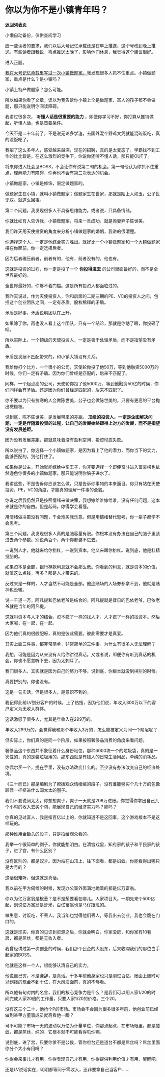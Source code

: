 # 你以为你不是小镇青年吗？

[**返回列表页**](/gzh/记忆承载3)

小懒自动备份，仅供查阅学习

应一些读者的要求，我们以后大号记忆承载还是在早上推送，这个号改到晚上推送。有些读者跟我说，零点推送太晚了，影响他们休息，我觉得这个建议很好。  

  

进入正题。

  

[我在大号记忆承载里写过一次小镇做题家。](http://mp.weixin.qq.com/s?__biz=MzU0MjYwNDU2Mw==&mid=2247507138&idx=1&sn=41dc3892d0cefe46c598d83bd351c8f2&chksm=fb1ab0becc6d39a89adfc54e40fcd538f438e4bc3cdb6a300a6a0ab3d2a68c9f6b0469bba3e0&scene=21#wechat_redirect)我发现很多人抓不住重点。小镇做题家，重点是什么？是小镇吗？

  

小镇上特产做题家？怎么可能。

  

所以如果你看了文章，误以为我告诉你小镇上全是做题家，富人的孩子都不会做题，那只能说明你阅读障碍。

  

我讲过很多次， **听懂人话是很重要的能力** ，即便你学习不好，你打算从推销做起，听懂人话，也是首要条件。  

  

今天不是二十年前了，不是说无论多学渣，去国外混个野鸡文凭就能混碗饭吃，真的没饭吃了。

  

我招了这么多年人，感受越来越深，现在的招聘，真的是太变态了，学霸找不到工作的比比皆是。在这么激烈的竞争下，你说你还听不懂人话，那只能OUT了。

  

将来你进入社会见BOSS，不会让你有说第二句的机会。第一句他认为你抓不住重点，理解能力有障碍，你再也不会有第二次表达的机会。

  

小镇做题家，小镇是修饰，限定做题家的。

  

做题家生在小镇，就叫小镇做题家；做题家生在世家，那就是陌上人如玉，公子世无双。就这么回事。

  

第二个问题，我发现很多人不具备思维能力，或者说，只具备情绪。  

  

你就比如有人告诉我，小镇做题家，将来一旦成功，就是抛妻弃子陈世美。  

  

我们昨天用天使投资的角度来分析小镇做题家的婚姻，我讲的很清楚。  

  

你选择这个人，一定是他综合实力胜出。就好比一个小镇做题家和一个大镇做题家摆在你面前，你一定选择后者。  

  

因为后者碾压前者，前者有的，他有，前者没有的，他也有。

  

这就是投资的过程，你一定是投了一个 **你投得进去** 的公司里面最好的，而不是全世界最好的。  

  

全世界最好的，你够不着门槛。这是所有投资人都面临过的。

  

我昨天说过，作为天使投资人，你和后面的二期三期的PE、VC的投资人之间，包括这个创业团队之间，一定有矛盾。股权稀释的矛盾。  

  

矛盾是好事，矛盾说明团队在上升。  

  

如果除了你，再也没人看上这个团队，只有一个结论，那就是你瞎了眼，你投砸了呗。  

  

所以实际上，一个顶级的天使投资人，一定是善于处理矛盾，而不是指望没有矛盾。  

  

矛盾是发展不匹配带来的，和小镇大镇没有关系。  

  

我给你打个比方，一个很小的公司，天使轮你投了他50万，等到他融资5000万的时候，你们一定有矛盾。因为你们曾经是匹配的，后来不匹配了。

  

同样，一个起点高的公司，天使轮你投了他5000万，等到他融资50亿的时候，你们同样会有矛盾。还是因为你们曾经是匹配的，后来不匹配了。

  

你不要以为只有贫寒的人会做陈世美，公子也会做陈世美的，只要有更高的平台抛出橄榄枝。  

  

说到底，陈不陈世美，是发展带来的差距。
**顶级的投资人，一定是企图解决问题，一定是伴随着投资的过程，让自己的发展始终跟得上对方的发展，而不是指望没有发展差距。**  

  

因为没有发展差距，那就意味着没有盈利空间，投资彻底失败。  

  

所以说白了，你选择一个小镇做题家，是因为看上了他的潜力，而你当下的实力，能够匹配的，到他打住了。  

  

如果你是公主，开始就能嫁给中东王子，你非要选择一个即便奋斗进入富豪榜也依然逊色你很多的小镇做题家，那只能说明你脑子进水了。  

  

我讲这些，不是告诉你应该怎么做，只是告诉你事物的本来面目。你只有站在天使投资，PE，VC的角度，才能真的理解一件事的全貌。  

  

你说之后我仍然只是按照情绪来做决策，我想嫁给谁嫁给谁，没有任何问题，这本来就是你的自由。但是起码，你得学会看懂。

  

用情绪做决策没有问题，千金难买我乐意。但是用情绪替代思考，你一辈子都学不会思考。

  

第三个问题，我发现很多人真的是脑容量有限。你根本没有办法在自己的脑子里装进去两个参数。别说两百个，两个你都装不进去。

  

一说到人才，他就来给你抬杠，一说到资本，他又来跟你抬杠。说到底，他是杠精投胎的。  

  

如果资本是全部，银行存款利息就不会那么低。你看到的利息，就是资本的价值，就值这么点钱，再多？那是人才带来的。

  

反过来是一样的，人才当然不可能是全部。他连赌场的入场券都拿不到，他就是赌神也没辙。  

  

说一千道一万，阿凡提和巴依老爷是结合的。阿凡提就是昔日的巴依老爷，巴依老爷就是当年的阿凡提。

  

这就叫资本与人才的结合。资本疯了一样的找人才，人才疯了一样的找资本。然后大家喊，在一起，在一起。

  

因为他们真的很般配呀，真的是彼此需要。彼此需要才是真爱。

  

其实上面三件事，都非常简单，非常简单的三件事，为什么有很多人无法理解？  

  

我想，可能是因为从来没有人给你讲过真话，又或者说，即便你有听到真话的机会，你也不愿意听下去，因为太刺耳了。

  

我们很多人，其实就是因为自己的努力不够，说到底，你根本就没到拼别的时候。  

  

真要拼别的，你也没有。

  

这是一句实话，但是很多人，是意识不到的。  

  

我记得此前LV划分客户的时候，上了热搜，因为他们说，年收入300万以下的客户定义为无收入群体。  

  

这话激怒了很多人，尤其是年收入在299万的。  

  

年收入299万的，会觉得我和那个年收入3万的，怎么能被定义为同一个阶层呢？  

  

但实际上，你们真的是同一个阶层，如果按照奢侈品消费的角度来看问题。

  

奢侈品这个东西并不象征着什么身份地位，那种6000块一个的垃圾袋，真的是一次性的，真的是装垃圾用的，那东西就是有钱人的日常生活用品，单纯的消耗品。  

  

你偶尔买一个，提在手里，没有办法改变什么的。至少没有办法改变自己的经济处境。

  

《三十而已》那是编剧为了撩拨观众情绪编的段子，没有谁能够买个几十万的包像顾佳一样挤进什么阔太太的圈子。

  

我们不要说阔太太，你想想爽子，爽子一天就是208万进账。你觉得你拿出自己几个小时的收入去买个包，能展现自己的经济实力吗？能吗？  

  

你真的见过富人，我是指百亿以上的，你就知道不是这回事，这个游戏根本不是这样玩的。  

  

那种谁用金锄头的段子，只是拍给观众看的。  

  

我举一个很简单的例子，你就能想明白。在清宫戏里，知府家的孩子和平民家的孩子，进了宫，有什么区别？  

  

没有区别的，都是奴才。因为站在山顶上，往下面看，都是蚂蚁。你能看得出哪只是大号的？

  

这话很难听，但这就是真话。  

  

我以前在甲方伺候的时候，发现办公室外面满地跪着的都是亿万富翁。

  

你以为亿万富翁是根葱？是不是葱要看在哪儿。人家项目大，一期先来个500亿起，别说亿万富翁是虾米，百亿富翁也是马仔跟班的。  

  

做生意，讨饭吃，不丢人。我当年也觉得他们丢人，等我出去创业，我也会跪在门口的。

  

这就是现实，你真的见识到资源之后，你就会明白，你家没房，和你家有10套房，都是屌丝，都是无收入者。  

  

我曾经讲过第一次创业的时候，我们那个民企的大股东，后来收购我们的那位白手起家的BOSS。  

  

他就是这样一个人，很能够认清自己的实力。  

  

他说自己穷，不是谦辞，是真话。十多年前他身家也只是刚过百亿，账面上随时可以划拨的现金不到十亿，在大风浪面前，真的不够看。

  

所以他有句对内的名言，我们的核心竞争力是什么？是我们可以用人家1/20的时间完成人家20倍的工作量，只要人家1/20的价格。三个20。  

  

没有这三个二十，他抢个P的市场。市场会不会因为很多很多年前，他创业前已经做到某甲方董事成员就高看他一眼？

  

可不可能？市场一天的波动以万亿为计量单位，你那点起点，在市场眼里，都是蝼蚁，都是屌丝，纯的，它根本就不可能看得见你嘛。

  

说到底，进了宫，只要你爹不是公侯，管你府台还是道台不都是屌丝吗？屌丝里面你分个大小有用吗？

  

你得会来事儿才有用，你得表现自己才有用，你得提供利用价值才有用，醒醒吧。

  

还是LV说话实在，明明都等同于零收入，还非要拿自己当客户......

